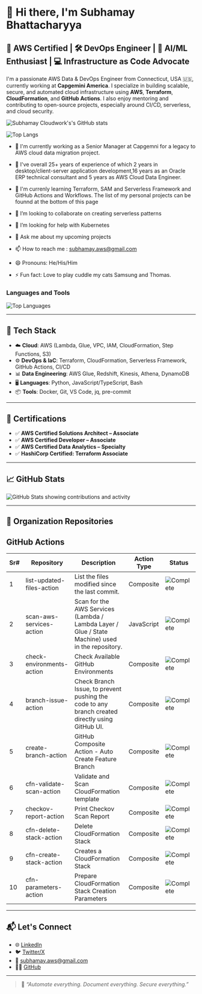 # 👋 Hi there, I'm Subhamay Bhattacharyya

## 🚀 AWS Certified | 🛠️ DevOps Engineer | 🧠 AI/ML Enthusiast | 💻 Infrastructure as Code Advocate

I'm a passionate AWS Data & DevOps Engineer from Connecticut, USA 🇺🇸, currently working at **Capgemini America**. I specialize in building scalable, secure, and automated cloud infrastructure using **AWS**, **Terraform**, **CloudFormation**, and **GitHub Actions**. I also enjoy mentoring and contributing to open-source projects, especially around CI/CD, serverless, and cloud security.

![Subhamay Cloudwork's's GitHub stats](https://github-readme-stats.vercel.app/api?username=bsubhamay&show_icons=true&theme=radical)

![Top Langs](https://github-readme-stats.vercel.app/api/top-langs/?username=bsubhamay&show_icons=true&theme=radical)

- 🔭 I'm currently working as a Senior Manager at Capgemni for a legacy to AWS cloud data migration project.

- 💾 I've overall 25+ years of experience of which 2 years in desktop/client-server application development,16 years as an Oracle ERP technical consultant and 5 years as AWS Cloud Data Engineer.
- 🌱 I'm currenly learning Terraform, SAM and Serverless Framework and GitHub Actions and Workflows. The list of my personal projects can be founnd at the bottom of this page
- 👯 I’m looking to collaborate on creating serverless patterns
- 🤔 I’m looking for help with Kubernetes
- 💬 Ask me about my upcoming projects
- 📫 How to reach me : <subhamay.aws@gmail.com>
- 😄 Pronouns: He/His/Him
- ⚡ Fun fact: Love to play cuddle my cats Samsung and Thomas.

### Languages and Tools

![Top Languages](https://github-readme-stats.vercel.app/api/top-langs?username=bsubhamay&show_icons=true&locale=en&layout=compact)

---

## 🔧 Tech Stack

- ☁️ **Cloud**: AWS (Lambda, Glue, VPC, IAM, CloudFormation, Step Functions, S3)
- ⚙️ **DevOps & IaC**: Terraform, CloudFormation, Serverless Framework, GitHub Actions, CI/CD
- 📊 **Data Engineering**: AWS Glue, Redshift, Kinesis, Athena, DynamoDB
- 🖥️ **Languages**: Python, JavaScript/TypeScript, Bash
- 📦 **Tools**: Docker, Git, VS Code, jq, pre-commit

---

## 📌 Certifications

- ✅ **AWS Certified Solutions Architect – Associate**
- ✅ **AWS Certified Developer – Associate**
- ✅ **AWS Certified Data Analytics – Specialty**
- ✅ **HashiCorp Certified: Terraform Associate**

---

## 📈 GitHub Stats

![GitHub Stats showing contributions and activity](https://github-readme-stats.vercel.app/api?username=bsubhamay&show_icons=true&count_private=true&hide_title=true&hide=prs&theme=default)

---

## 📂 Organization Repositories

## GitHub Actions

|Sr#|Repository|Description|Action Type|Status|
|--  |-- |-- |-- | --|
|1|list-updated-files-action| List the files modified since the last commit.|Composite|![Complete](https://img.shields.io/badge/complete-darkgreen?style=for-the-badge)|
|2|scan-aws-services-action|Scan for the AWS Services (Lambda / Lambda Layer / Glue / State Machine) used in the repository.|JavaScript|![Complete](https://img.shields.io/badge/complete-darkgreen?style=for-the-badge)|
|3|check-environments-action|Check Available GitHub Environments|Composite|![Complete](https://img.shields.io/badge/complete-darkgreen?style=for-the-badge)|
|4|branch-issue-action| Check Branch Issue, to prevent pushing the code to any branch created directly using GitHub UI.|Composite|![Complete](https://img.shields.io/badge/complete-darkgreen?style=for-the-badge)|
|5|create-branch-action|GitHub Composite Action - Auto Create Feature Branch|Composite|![Complete](https://img.shields.io/badge/complete-darkgreen?style=for-the-badge)|
|6|cfn-validate-scan-action|Validate and Scan CloudFormation template|Composite|![Complete](https://img.shields.io/badge/complete-darkgreen?style=for-the-badge)|
|7|checkov-report-action|Print Checkov Scan Report|Composite|![Complete](https://img.shields.io/badge/complete-darkgreen?style=for-the-badge)|
|8|cfn-delete-stack-action|Delete CloudFormation Stack|Composite|![Complete](https://img.shields.io/badge/complete-darkgreen?style=for-the-badge)|
|9|cfn-create-stack-action|Creates a CloudFormation Stack|Composite|![Complete](https://img.shields.io/badge/complete-darkgreen?style=for-the-badge)|
|10|cfn-parameters-action|Prepare CloudFormation Stack Creation Parameters|Composite|![Complete](https://img.shields.io/badge/complete-darkgreen?style=for-the-badge)|

---

## 📬 Let's Connect

- 🌐 [LinkedIn](https://www.linkedin.com/in/subhamay-bhattacharyya)
- 🐦 [Twitter/X](https://twitter.com/subhamay_b)
- 📧 [subhamay.aws@gmail.com](mailto:subhamay.aws@gmail.com)
- 🧑‍💻 [GitHub](https://github.com/subhamay-bhattacharyya)

---

> 💬 *“Automate everything. Document everything. Secure everything.”*
